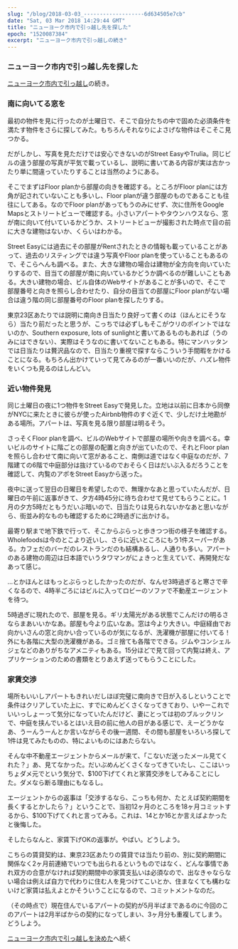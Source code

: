 ```yaml
---
slug: "/blog/2018-03-03_-------------------6d634505e7cb"
date: "Sat, 03 Mar 2018 14:29:44 GMT"
title: "ニューヨーク市内で引っ越し先を探した"
epoch: "1520087384"
excerpt: "ニューヨーク市内で引っ越しの続き"
---
```


### ニューヨーク市内で引っ越し先を探した

[ニューヨーク市内で引っ越し](/blog/2018-02-11_--------------6324113a2d34)の続き。

### 南に向いてる窓を

最初の物件を見に行ったのが土曜日で、そこで自分たちの中で固めた必須条件を満たす物件をさらに探してみた。もちろんそれなりによさげな物件はそこそこ見つかる。

だがしかし、写真を見ただけでは安心できないのがStreet EasyやTrulia。同じビルの違う部屋の写真が平気で載っているし、説明に書いてある内容が実は古かったり単に間違っていたりすることは当然のようにある。

そこでまずはFloor planから部屋の向きを確認する。ところがFloor planには方角が記されていないことも多いし、Floor planが違う部屋のものであることも往往にしてある。なのでFloor planがあってもうのみにせず、次に住所をGoogle Mapsとストリートビューで確認する。小さいアパートやタウンハウスなら、窓が南に向いて付いているかどうか、ストリートビューが撮影された時点で目の前に大きな建物はないか、くらいはわかる。

Street Easyには過去にその部屋がRentされたときの情報も載っていることがあって、過去のリスティングでは違う写真やFloor planを使っていることもあるので、そこらへんも調べる。また、大きな建物の場合は建物が全方向を向いていたりするので、目当ての部屋が南に向いているかどうか調べるのが難しいこともある。大きい建物の場合、ビル自体のWebサイトがあることが多いので、そこで部屋番号と向きを照らし合わせたり、自分の目当ての部屋にFloor planがない場合は違う階の同じ部屋番号のFloor planを探したりする。

東京23区あたりでは説明に南向き日当たり良好って書くのは（ほんとにそうなら）当たり前だったと思うが、こっちでは必ずしもそこがウリのポイントではないのか、Southern exposure, lots of sunlightと書いてあるものもあれば（うのみにはできない）、実際はそうなのに書いてないこともある。特にマンハッタンでは日当たりは贅沢品なので、日当たり重視で探すならこういう手間暇をかけることになる。もちろん出かけていって見てみるのが一番いいのだが、ハズレ物件をいくつも見るのはしんどい。

### 近い物件発見

同じ土曜日の夜に1つ物件をStreet Easyで発見した。立地は以前に日本から同僚がNYCに来たときに彼らが使ったAirbnb物件のすぐ近くで、少しだけ土地勘がある場所。アパートは、写真を見る限り部屋は明るそう。

さっそくFloor planを調べ、ビルのWebサイトで部屋の場所や向きを調べる。幸いビルのサイトに階ごとの部屋の配置と向きが出ていたので、それとFloor planを照らし合わせて南に向いて窓があること、南側は道ではなく中庭なのだが、7階建ての6階で中庭部分は抜けているのでおそらく日はだいぶ入るだろうことを確認して、内覧のアポをStreet Easyから送った。

夜中に送って翌日の日曜日を希望したので、無理かなあと思っていたんだが、日曜日の午前に返事がきて、夕方4時45分に待ち合わせて見せてもらうことに。1月の夕方5時だともうだいぶ暗いので、日当たりは見られないかなあと思いながら、街並み的なものも確認するために2時過ぎに出かける。

最寄り駅まで地下鉄で行って、そこからぶらっと歩きつつ街の様子を確認する。Wholefoodsは今のとこより近いし、さらに近いところにもう1件スーパーがある。カフェだのバーだのレストランだのも結構あるし、人通りも多い。アパートのある建物の周辺は日本語でいうタワマンがにょきっと生えていて、再開発だなあって感じ。

…とかほんとはもっとぶらっとしたかったのだが、なんせ3時過ぎると寒さで辛くなるので、4時半ごろにはビルに入ってロビーのソファで不動産エージェントを待つ。

5時過ぎに現れたので、部屋を見る。ギリ太陽光がある状態でこんだけの明るさならまあいいかなあ。部屋も今より広いなあ。窓は今より大きい。中庭経由でお向かいさんの窓と向かい合っているのが気になるが、洗濯機が部屋に付いてる！外にも各階に大型の洗濯機がある。ゴミ捨ても各階でできる。ジムやコンシェルジェなどのありがちなアメニティもある。15分ほどで見て回って内覧は終え、アプリケーションのための書類をとりあえず送ってもらうことにした。

### 家賃交渉

場所もいいしアパートもきれいだしほぼ完璧に南向きで日が入るしということで条件はクリアしていた上に、すでにめんどくさくなってきており、いやーこれでいいっしょーって気分になっていたんだけど、妻にとっては初のブルックリンで、中庭を挟んでいるとはいえ目の前に他人の目がある感じで、えーどうかなあ、うーんうーんとか言いながらその後一週間、その間も部屋をいろいろ探して1件は見てみたものの、特によいものにはあたらない。

そんな中不動産エージェントからメールが来て、「こないだ送ったメール見てくれた？」あ、見てなかった。だいぶめんどくさくなってきていたし、ここはいっちょダメ元でという気分で、$100下げてくれと家賃交渉をしてみることにした。ダメなら断る理由にもなるし。

エージェントからの返事は「交渉するなら、こっちも何か、たとえば契約期間を長くするとかしたら？」ということで、当初12ヶ月のところを18ヶ月コミットするから、$100下げてくれと言ってみる。これは、14とか16とか言えばよかったと後悔した。

そしたらなんと、家賃下げOKの返事が。やばい。どうしよう。

こちらの賃貸契約は、東京23区あたりの賃貸では当たり前の、別に契約期間に関係なく2ヶ月前連絡でいつでも出られるというものではなく、どんな事情であれ双方の合意がなければ契約期間中の家賃支払いは必須なので、出なきゃならない場合は例えば自力で代わりに住む人を見つけてこいとか、住まなくても構わないけど家賃は払えよとかそういうことになるので、コミットメントなのだ。

（その時点で）現在住んでいるアパートの契約が5月半ばまであるのに今回のこのアパートは2月半ばからの契約になってしまい、3ヶ月分も重複してしまう。どうしよう。

[ニューヨーク市内で引っ越しを決めた](/blog/2018-03-03_------------------c07c6b753d71)へ続く

